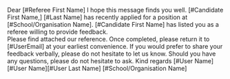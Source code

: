 Dear [#Referee First Name]
I hope this message finds you well.  [#Candidate First Name,] [#Last Name] has recently applied for a position at [#School/Organisation Name].
[#Candidate First Name] has listed you as a referee willing to provide feedback.  
Please find attached our reference.  Once completed, please return it to [#UserEmail] at your earliest convenience.
If you would prefer to share your feedback verbally, please do not hesitate to let us know.
Should you have any questions, please do not hesitate to ask.
Kind regards
[#User Name]
[#User Name][#User Last Name]
[#School/Organisation Name]


